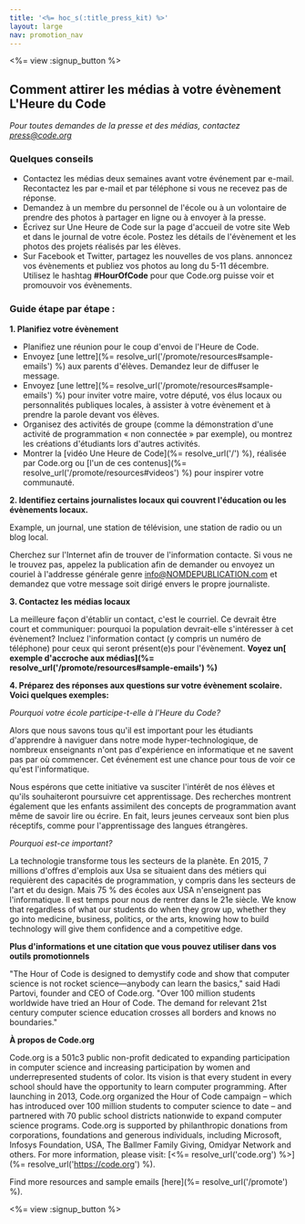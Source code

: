 ```yaml
---
title: '<%= hoc_s(:title_press_kit) %>'
layout: large
nav: promotion_nav
---
```

<%= view :signup_button %>

## Comment attirer les médias à votre évènement L'Heure du Code

*Pour toutes demandes de la presse et des médias, contactez <press@code.org>*

### Quelques conseils

- Contactez les médias deux semaines avant votre événement par e-mail. Recontactez les par e-mail et par téléphone si vous ne recevez pas de réponse.
- Demandez à un membre du personnel de l'école ou à un volontaire de prendre des photos à partager en ligne ou à envoyer à la presse.
- Écrivez sur Une Heure de Code sur la page d'accueil de votre site Web et dans le journal de votre école. Postez les détails de l'évènement et les photos des projets réalisés par les élèves.
- Sur Facebook et Twitter, partagez les nouvelles de vos plans. annoncez vos évènements et publiez vos photos au long du 5-11 décembre. Utilisez le hashtag **#HourOfCode** pour que Code.org puisse voir et promouvoir vos évènements.

### Guide étape par étape :

**1. Planifiez votre évènement**

- Planifiez une réunion pour le coup d'envoi de l'Heure de Code.
- Envoyez [une lettre](%= resolve_url('/promote/resources#sample-emails') %) aux parents d'élèves. Demandez leur de diffuser le message.
- Envoyez [une lettre](%= resolve_url('/promote/resources#sample-emails') %) pour inviter votre maire, votre député, vos élus locaux ou personnalités publiques locales, à assister à votre évènement et à prendre la parole devant vos élèves.
- Organisez des activités de groupe (comme la démonstration d'une activité de programmation « non connectée » par exemple), ou montrez les créations d'étudiants lors d'autres activités.
- Montrer la [vidéo Une Heure de Code](%= resolve_url('/') %), réalisée par Code.org ou [l'un de ces contenus](%= resolve_url('/promote/resources#videos') %) pour inspirer votre communauté.

**2. Identifiez certains journalistes locaux qui couvrent l'éducation ou les évènements locaux.**

Example, un journal, une station de télévision, une station de radio ou un blog local.

Cherchez sur l'Internet afin de trouver de l'information contacte. Si vous ne le trouvez pas, appelez la publication afin de demander ou envoyez un couriel à l'addresse générale genre info@NOMDEPUBLICATION.com et demandez que votre message soit dirigé envers le propre journaliste.

**3. Contactez les médias locaux**

La meilleure façon d'établir un contact, c'est le courriel. Ce devrait être court et communiquer: pourquoi la population devrait-elle s'intéresser à cet évènement? Incluez l'information contact (y compris un numéro de téléphone) pour ceux qui seront présent(e)s pour l'évènement. **Voyez un[ exemple d'accroche aux médias](%= resolve_url('/promote/resources#sample-emails') %)**

**4. Préparez des réponses aux questions sur votre évènement scolaire. Voici quelques exemples:**

*Pourquoi votre école participe-t-elle à l'Heure du Code?*

Alors que nous savons tous qu'il est important pour les étudiants d'apprendre à naviguer dans notre mode hyper-technologique, de nombreux enseignants n'ont pas d'expérience en informatique et ne savent pas par où commencer. Cet événement est une chance pour tous de voir ce qu'est l'informatique.

Nous espérons que cette initiative va susciter l'intérêt de nos élèves et qu'ils souhaiteront poursuivre cet apprentissage. Des recherches montrent également que les enfants assimilent des concepts de programmation avant même de savoir lire ou écrire. En fait, leurs jeunes cerveaux sont bien plus réceptifs, comme pour l'apprentissage des langues étrangères.

*Pourquoi est-ce important?*

La technologie transforme tous les secteurs de la planète. En 2015, 7 millions d'offres d'emplois aux Usa se situaient dans des métiers qui requièrent des capacités de programmation, y compris dans les secteurs de l'art et du design. Mais 75 % des écoles aux USA n'enseignent pas l'informatique. Il est temps pour nous de rentrer dans le 21e siècle. We know that regardless of what our students do when they grow up, whether they go into medicine, business, politics, or the arts, knowing how to build technology will give them confidence and a competitive edge.

**Plus d'informations et une citation que vous pouvez utiliser dans vos outils promotionnels**

"The Hour of Code is designed to demystify code and show that computer science is not rocket science—anybody can learn the basics," said Hadi Partovi, founder and CEO of Code.org. "Over 100 million students worldwide have tried an Hour of Code. The demand for relevant 21st century computer science education crosses all borders and knows no boundaries."

**À propos de Code.org**

Code.org is a 501c3 public non-profit dedicated to expanding participation in computer science and increasing participation by women and underrepresented students of color. Its vision is that every student in every school should have the opportunity to learn computer programming. After launching in 2013, Code.org organized the Hour of Code campaign – which has introduced over 100 million students to computer science to date – and partnered with 70 public school districts nationwide to expand computer science programs. Code.org is supported by philanthropic donations from corporations, foundations and generous individuals, including Microsoft, Infosys Foundation, USA, The Ballmer Family Giving, Omidyar Network and others. For more information, please visit: [<%= resolve_url('code.org') %>](%= resolve_url('https://code.org') %).

  
Find more resources and sample emails [here](%= resolve_url('/promote') %).

<%= view :signup_button %>
